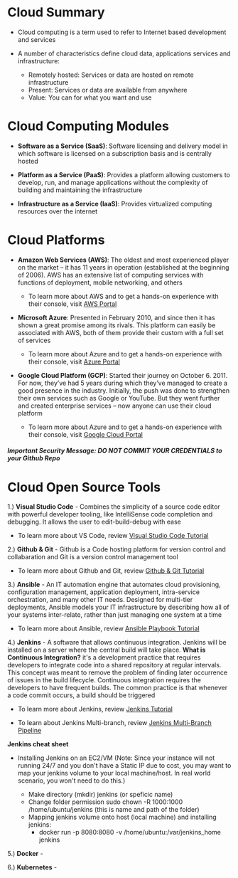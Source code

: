 # Cloud Summary

- Cloud computing is a term used to refer to Internet based development and services

- A number of characteristics define cloud data, applications services and infrastructure:
    - Remotely hosted: Services or data are hosted on remote infrastructure
    - Present: Services or data are available from anywhere
    - Value: You can for what you want and use

# Cloud Computing Modules

- **Software as a Service (SaaS)**: Software licensing and delivery model in which software is licensed on a subscription basis and is centrally hosted 

- **Platform as a Service (PaaS)**: Provides a platform allowing customers to develop, run, and manage applications without the complexity of building and maintaining the infrastructure

- **Infrastructure as a Service (IaaS)**: Provides virtualized computing resources over the internet

# Cloud Platforms

- **Amazon Web Services (AWS)**: The oldest and most experienced player on the market – it has 11 years in operation (established at the beginning of 2006). AWS has an extensive list of computing services with functions of deployment, mobile networking, and others

    - To learn more about AWS and to get a hands-on experience with their console, visit [AWS Portal](https://portal.aws.amazon.com/)

- **Microsoft Azure**: Presented in February 2010, and since then it has shown a great promise among its rivals. This platform can easily be associated with AWS, both of them provide their custom with a full set of services

    - To learn more about Azure and to get a hands-on experience with their console, visit [Azure Portal](https://portal.azure.com/)

- **Google Cloud Platform (GCP)**: Started their journey on October 6. 2011. For now, they’ve had 5 years during which they’ve managed to create a good presence in the industry. Initially, the push was done to strengthen their own services such as Google or YouTube. But they went further and created enterprise services – now anyone can use their cloud platform

    - To learn more about Azure and to get a hands-on experience with their console, visit [Google Cloud Portal](https://cloud.google.com/cloud-console/)

###### **Important Security Message: DO NOT COMMIT YOUR CREDENTIALS to your Github Repo**

# Cloud Open Source Tools

1.) **Visual Studio Code** - Combines the simplicity of a source code editor with powerful developer tooling, like IntelliSense code completion and debugging.  It allows the user to edit-build-debug with ease 
     
- To learn more about VS Code, review [Visual Studio Code Tutorial](https://www.youtube.com/watch?v=fnPhJHN0jTE/)

2.) **Github & Git** - Github is a Code hosting platform for version control and collabaration and Git is a version control management tool
 
- To learn more about Github and Git, review [Github & Git Tutorial](https://www.youtube.com/watch?v=xuB1Id2Wxak)

3.) **Ansible** - An IT automation engine that automates cloud provisioning, configuration management, application deployment, intra-service orchestration, and many other IT needs.  Designed for multi-tier deployments, Ansible models your IT infrastructure by describing how all of your systems inter-relate, rather than just managing one system at a time

- To learn more about Ansible, review [Ansible Playbook Tutorial](https://www.youtube.com/watch?v=dCQpaTTTv98) 

4.) **Jenkins** - A software that allows continuous integration. Jenkins will be installed on a server where the central build will take place.  **What is Continuous Integration?** it's a development practice that requires developers to integrate code into a shared repository at regular intervals. This concept was meant to remove the problem of finding later occurrence of issues in the build lifecycle. Continuous integration requires the developers to have frequent builds. The common practice is that whenever a code commit occurs, a build should be triggered

- To learn more about Jenkins, review [Jenkins Tutorial](https://www.youtube.com/watch?v=Lxd6JMMxuwo&t=121s)

- To learn about Jenkins Multi-branch, review [Jenkins Multi-Branch Pipeline](https://www.youtube.com/watch?v=uVXO95syoEg)

**Jenkins cheat sheet**
- Installing Jenkins on an EC2/VM (Note: Since your instance will not running 24/7 and you don't have a Static IP due to cost, you may want to map your jenkins volume to your local machine/host.  In real world scenario, you won't need to do this.)
  
  - Make directory (mkdir) jenkins (or speficic name)
  - Change folder permission sudo chown -R 1000:1000 /home/ubuntu/jenkins (this is name and path of the folder)
  - Mapping jenkins volume onto host (local machine) and installing jenkins: 
    - docker run -p 8080:8080 -v /home/ubuntu:/var/jenkins_home jenkins

5.) **Docker** - 

6.) **Kubernetes** - 



